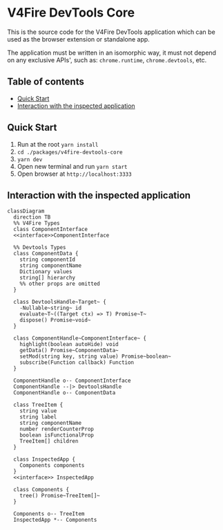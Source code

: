 # V4Fire DevTools Core <!-- omit in toc -->

This is the source code for the V4Fire DevTools application which can be used
as the browser extension or standalone app.

The application must be written in an isomorphic way, it must not depend on any
exclusive APIs', such as: `chrome.runtime`, `chrome.devtools`, etc.

## Table of contents <!-- omit in toc -->

- [Quick Start](#quick-start)
- [Interaction with the inspected application](#interaction-with-the-inspected-application)

## Quick Start

1. Run at the root `yarn install`
2. `cd ./packages/v4fire-devtools-core`
3. `yarn dev`
4. Open new terminal and run `yarn start`
5. Open browser at `http://localhost:3333`

## Interaction with the inspected application

```mermaid
classDiagram
  direction TB
  %% V4Fire Types
  class ComponentInterface
  <<interface>>ComponentInterface

  %% Devtools Types
  class ComponentData {
    string componentId
    string componentName
    Dictionary values
    string[] hierarchy
    %% other props are omitted
  }

  class DevtoolsHandle~Target~ {
    -Nullable~string~ id
    evaluate~T~((Target ctx) => T) Promise~T~
    dispose() Promise~void~
  }

  class ComponentHandle~ComponentInterface~ {
    highlight(boolean autoHide) void
    getData() Promise~ComponentData~
    setMod(string key, string value) Promise~boolean~
    subscribe(Function callback) Function
  }

  ComponentHandle o-- ComponentInterface
  ComponentHandle --|> DevtoolsHandle
  ComponentHandle o-- ComponentData

  class TreeItem {
    string value
    string label
    string componentName
    number renderCounterProp
    boolean isFunctionalProp
    TreeItem[] children
  }

  class InspectedApp {
    Components components
  }
  <<interface>> InspectedApp

  class Components {
    tree() Promise~TreeItem[]~
  }

  Components o-- TreeItem
  InspectedApp *-- Components
```
